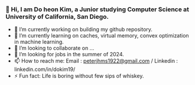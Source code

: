 

<!--
**peterdokim/peterdokim** is a ✨ _special_ ✨ repository because its `README.md` (this file) appears on your GitHub profile. -->

  ### 👋 Hi, I am Do heon Kim, a Junior studying Computer Science at University of California, San Diego.

- 🔭 I’m currently working on building my github repository. 
- 🌱 I’m currently learning on caches, virtual memory, convex optimization in machine learning.
- 👯 I’m looking to collaborate on ...
- 🤔 I’m looking for jobs in the summer of 2024.
- 📫 How to reach me: Email : peterjhms1922@gmail.com / Linkedin : linkedin.com/in/dokim19/
- ⚡ Fun fact: Life is boring without few sips of whiskey.

